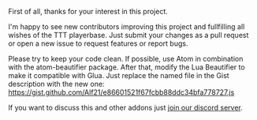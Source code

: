 First of all, thanks for your interest in this project. 

I'm happy to see new contributors improving this project and fullfilling all wishes of the TTT playerbase.
Just submit your changes as a pull request or open a new issue to request features or report bugs.

Please try to keep your code clean. If possible, use Atom in combination with the atom-beautifier package. After that, modify the Lua Beautifier to make it compatible with Glua. Just replace the named file in the Gist description with the new one: https://gist.github.com/Alf21/e86601521f67fcbb88ddc34bfa778727.js

If you want to discuss this and other addons just [join our discord server](https://discord.gg/Fstwap).
